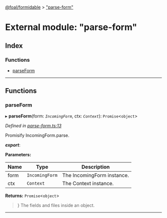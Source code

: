 [@foal/formidable](../README.md) > ["parse-form"](../modules/_parse_form_.md)

# External module: "parse-form"

## Index

### Functions

* [parseForm](_parse_form_.md#parseform)

---

## Functions

<a id="parseform"></a>

###  parseForm

▸ **parseForm**(form: *`IncomingForm`*, ctx: *`Context`*): `Promise`<`object`>

*Defined in [parse-form.ts:13](https://github.com/FoalTS/foal/blob/538afb23/packages/formidable/src/parse-form.ts#L13)*

Promisify IncomingForm.parse.

*__export__*: 

**Parameters:**

| Name | Type | Description |
| ------ | ------ | ------ |
| form | `IncomingForm` |  The IncomingForm instance. |
| ctx | `Context` |  The Context instance. |

**Returns:** `Promise`<`object`>
>} The fields and files inside an object.

___

